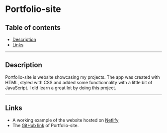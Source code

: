 # Portfolio-site

## Table of contents

- [Description](#description)
- [Links](#links)


---

## Description

Portfolio-site is website showcasing my projects. 
The app was created with HTML, styled with CSS and added some functionnality with a little bit of JavaScript.
I did learn a great lot by doing this project.

---

## Links


- A working example of the website hosted on [Netlify](https://mr-joel-portfolio.netlify.app/)
- The [GitHub link](https://github.com/mr-joelM/portfolio-site) of Portfolio-site.
